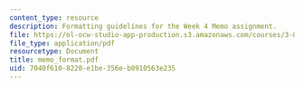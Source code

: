 ```yaml
---
content_type: resource
description: Formatting guidelines for the Week 4 Memo assignment.
file: https://ol-ocw-studio-app-production.s3.amazonaws.com/courses/3-014-materials-laboratory-fall-2006/7040f6108220e1be356eb0910563e235_memo_format.pdf
file_type: application/pdf
resourcetype: Document
title: memo_format.pdf
uid: 7040f610-8220-e1be-356e-b0910563e235
---
```

